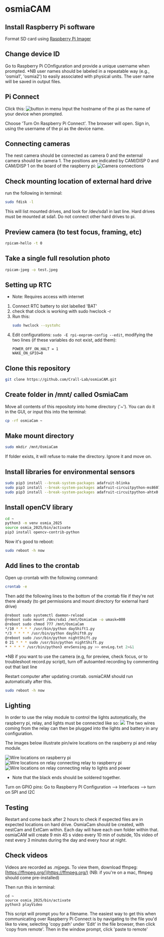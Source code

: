 # osmiaCAM

## Install Raspberry Pi software
Format SD card using [Raspberry Pi Imager](https://www.raspberrypi.com/software/)

## Change device ID
Go to Raspberry Pi COnfiguration and provide a unique username when prompted. *NB user names should be labeled in a repeatable way (e.g., 'osmia1', 'osmia2') to easily associated with physical units. The user name will be saved in output files.

## Pi Connect
Click this:
![button in menu](guideImages/piConnect.jpg)
Input the hostname of the pi as the name of your device when prompted.

Choose 'Turn On Raspberry Pi Connect'. The browser will open. Sign in, using the username of the pi as the device name.

## Connecting cameras
The nest camera should be connected as camera 0 and the external camera should be camera 1. The positions are indicated by CAM/DISP 0 and CAM/DISP 1 on the board of the raspberry pi:
![Camera connections](guideImages/camera.jpg)

## Check mounting location of external hard drive
run the following in terminal:
```bash
sudo fdisk -l
```
This will list mounted drives, and look for /dev/sda1 in last line.
Hard drives must be mounted at sda1. Do not connect other hard drives to pi.

## Preview camera (to test focus, framing, etc)
```bash
rpicam-hello -t 0
```

## Take a single full resolution photo
```bash
rpicam-jpeg -o test.jpeg
```

## Setting up RTC
* Note: Requires access with internet
1. Connect RTC battery to slot labelled 'BAT'
2. check that clock is working with sudo hwclock -r
3. Run this:
   ```bash
   sudo hwclock --systohc
   ```
5. Edit configurations: ```sudo -E rpi-eeprom-config --edit```, modifying the two lines (if these variables do not exist, add them):
   ```
   POWER_OFF_ON_HALT = 1
   WAKE_ON_GPIO=0
   ```

## Clone this repository
```bash
git clone https://github.com/Crall-Lab/osmiaCAM.git
```

## Create folder in /mnt/ called OsmiaCam
Move all contents of this repositoty into home directory ('~'). You can do it in the GUI, or input this into the terminal:
```bash
cp -rf osmiaCam ~
```

## Make mount directory
```bash
sudo mkdir /mnt/OsmiaCam
```
If folder exists, it will refuse to make the directory. Ignore it and move on.

## Install libraries for environmental sensors
```bash
sudo pip3 install --break-system-packages adafruit-blinka
sudo pip3 install --break-system-packages adafruit-circuitpython-ms8607
sudo pip3 install --break-system-packages adafruit-circuitpython-ahtx0
```

## Install openCV library
```bash
cd ~
python3 -m venv osmia_2025
source osmia_2025/bin/activate
pip3 install opencv-contrib-python
```

Now it's good to reboot:
```bash
sudo reboot -h now
```

## Add lines to the crontab
Open up crontab with the following command:
```bash
crontab -e
```
Then add the following lines to the bottom of the crontab file if they're not there already (to get permissions and mount directory for external hard drive)
```bash
@reboot sudo systemctl daemon-reload
@reboot sudo mount /dev/sda1 /mnt/OsmiaCam -o umask=000
@reboot sudo chmod 777 /mnt/OsmiaCam
*/10 * * * * /usr/bin/python dayShift1.py
*/3 * * * * /usr/bin/python dayShift0.py
@reboot sudo /usr/bin/python nightShift.py
0 21 * * * sudo /usr/bin/python nightShift.py
* * * * * /usr/bin/python3 envSensing.py >> envLog.txt 2>&1
```
*NB if you want to use the camera (e.g, for preview, check focus, or to troubleshoot record.py script), turn off autoamted recording by commenting out that last line

Restart computer after updating crontab. osmiaCAM should run automatically after this.
```bash
sudo reboot -h now
```

## Lighting
In order to use the relay module to control the lights automatically, the raspberry pi, relay, and lights must be connected like so:
![](guideImages/lightsOverview.jpg)
The two wires coming from the relay can then be plugged into the lights and battery in any configuration.

The images below illustrate pin/wire locations on the raspberry pi and relay module.

![Wire locations on raspberry pi](guideImages/lightsPi2Relay.jpg)
![Wire locations on relay connecting relay to raspberry pi](guideImages/lightsRelay2Pi.jpg)
![Wire locations on relay connecting relay to lights and power](guideImages/lightsRelay2Lights.jpg)
* Note that the black ends should be soldered together.

Turn on GPIO pins:
Go to Raspberry PI Configuration --> Interfaces --> turn on SPI and I2C



## Testing
Restart and come back after 2 hours to check if expected files are in expected locations on hard drive. OsmiaCam should be created, with nestCam and ExtCam within. Each day will have each own folder within that. osmiaCAM will create 9 min 45 s video every 10 min of outside, 10s video of nest every 3 minutes during the day and every hour at night.

## Check videos
Videos are recorded as .mjpegs. To view them, download ffmpeg: [https://ffmpeg.org/](https://ffmpeg.org/) (NB: if you're on a mac, ffmpeg should come pre-installed)

Then run this in terminal:
```
cd ~
source osmia_2025/bin/activate
python3 playVideo
```

This script will prompt you for a filename. The easiest way to get this when communicating over Raspberry Pi Connect is by navigating to the file you'd like to view, selecting 'copy path' under 'Edit' in the file browser, then click 'copy from remote'. Then in the window prompt, click 'paste to remote' 
